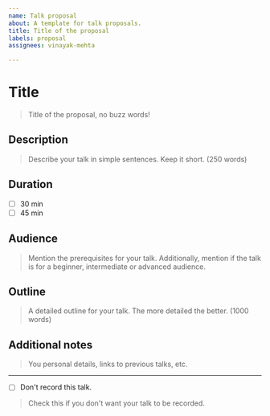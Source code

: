 ```yaml
---
name: Talk proposal
about: A template for talk proposals.
title: Title of the proposal
labels: proposal
assignees: vinayak-mehta

---
```


# Title
> Title of the proposal, no buzz words!

## Description
> Describe your talk in simple sentences. Keep it short. (250 words)

## Duration
- [ ] 30 min
- [ ] 45 min

## Audience
> Mention the prerequisites for your talk. Additionally, mention if the talk is for a beginner, intermediate or advanced audience.

## Outline
> A detailed outline for your talk. The more detailed the better. (1000 words)

## Additional notes
> You personal details, links to previous talks, etc.

---

- [ ] Don't record this talk.
> Check this if you don't want your talk to be recorded.
